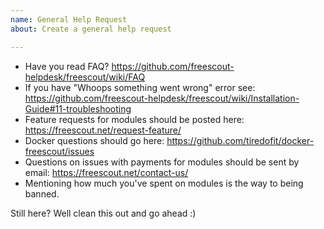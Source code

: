 ```yaml
---
name: General Help Request
about: Create a general help request

---
```


* Have you read FAQ? https://github.com/freescout-helpdesk/freescout/wiki/FAQ
* If you have "Whoops something went wrong" error see: https://github.com/freescout-helpdesk/freescout/wiki/Installation-Guide#11-troubleshooting
* Feature requests for modules should be posted here: https://freescout.net/request-feature/
* Docker questions should go here: https://github.com/tiredofit/docker-freescout/issues
* Questions on issues with payments for modules should be sent by email: https://freescout.net/contact-us/
* Mentioning how much you've spent on modules is the way to being banned.

Still here? Well clean this out and go ahead :)